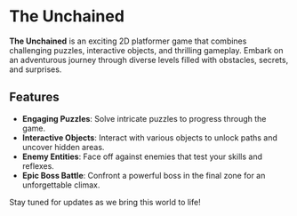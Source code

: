 # The Unchained

**The Unchained** is an exciting 2D platformer game that combines challenging puzzles, interactive objects, and thrilling gameplay. Embark on an adventurous journey through diverse levels filled with obstacles, secrets, and surprises.

## Features
- **Engaging Puzzles**: Solve intricate puzzles to progress through the game.
- **Interactive Objects**: Interact with various objects to unlock paths and uncover hidden areas.
- **Enemy Entities**: Face off against enemies that test your skills and reflexes.
- **Epic Boss Battle**: Confront a powerful boss in the final zone for an unforgettable climax.

Stay tuned for updates as we bring this world to life!